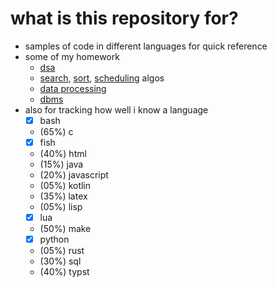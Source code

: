 # what is this repository for?

- samples of code in different languages for quick reference
- some of my homework
  - [dsa](c/dsa/)
  - [search](c/search/), [sort](c/sort/), [scheduling](c/scheduling/) algos
  - [data processing](python/numerical_methods/)
  - [dbms](sql/quick.sql)
- also for tracking how well i know a language
  - [x] bash
  - (65%) c
  - [x] fish
  - (40%) html
  - (15%) java
  - (20%) javascript
  - (05%) kotlin
  - (35%) latex
  - (05%) lisp
  - [x] lua
  - (50%) make
  - [x] python
  - (05%) rust
  - (30%) sql
  - (40%) typst
